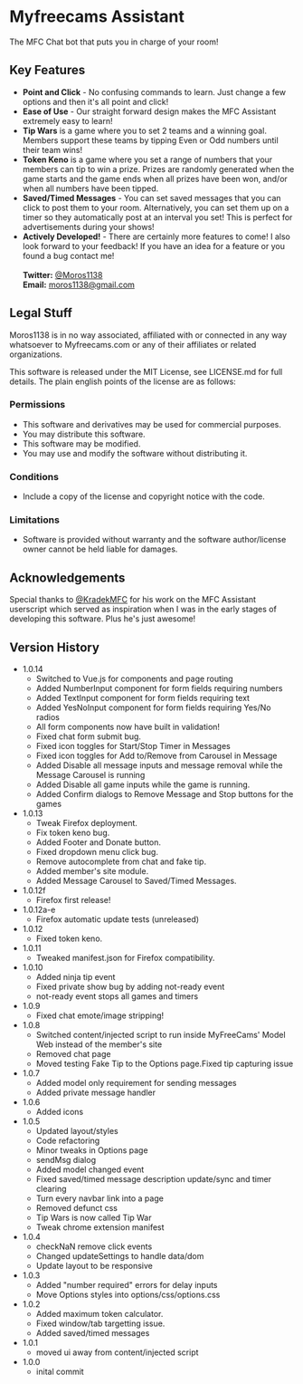 # Myfreecams Assistant

The MFC Chat bot that puts you in charge of your room!

## Key Features

* <b>Point and Click</b> - No confusing commands to learn. Just change a few options and then it's all point and click!
* <b>Ease of Use</b> - Our straight forward design makes the MFC Assistant extremely easy to learn!
* <b>Tip Wars</b> is a game where you to set 2 teams and a winning goal. Members support these teams	by tipping Even or Odd numbers until their team wins!
* <b>Token Keno</b> is a game where you set a range of numbers that your members can tip to win a prize. Prizes are randomly generated when the game starts and the game ends when all prizes have been won, and/or when all numbers have been tipped.
* <b>Saved/Timed Messages</b> - You can set saved messages that you can click to post them to your room. Alternatively, you can set them up on a timer so they automatically post at an interval you set! This is perfect for advertisements during your shows!
* <b>Actively Developed!</b> - There are certainly more features to come! I also look forward to your feedback! If you have an idea for a feature or you found a bug contact me!<br><br><b>Twitter:</b> [@Moros1138](https://www.twitter.com/Moros1138)<br><b>Email:</b> [moros1138@gmail.com](mailto:moros1138@gmail.com)

## Legal Stuff

Moros1138 is in no way associated, affiliated with or connected in any way whatsoever to Myfreecams.com or any of their affiliates or related organizations.

This software is released under the MIT License, see LICENSE.md for full details. The plain english points of the license are as follows:

### Permissions
* This software and derivatives may be used for commercial purposes.
* You may distribute this software.
* This software may be modified.
* You may use and modify the software without distributing it.

### Conditions
* Include a copy of the license and copyright notice with the code.

### Limitations
* Software is provided without warranty and the software author/license owner cannot be held liable for damages.


## Acknowledgements

Special thanks to [@KradekMFC](https://www.twitter.com/KradekMFC) for his work on the MFC Assistant userscript which served as inspiration when I was in the early stages of developing this software. Plus he's just awesome!

## Version History
* 1.0.14
  * Switched to Vue.js for components and page routing
  * Added NumberInput component for form fields requiring numbers
  * Added TextInput component for form fields requiring text
  * Added YesNoInput component for form fields requiring Yes/No radios
  * All form components now have built in validation!
  * Fixed chat form submit bug.
  * Fixed icon toggles for Start/Stop Timer in Messages
  * Fixed icon toggles for Add to/Remove from Carousel in Message
  * Added Disable all message inputs and message removal while the Message Carousel is running
  * Added Disable all game inputs while the game is running.
  * Added Confirm dialogs to Remove Message and Stop buttons for the games
* 1.0.13
  * Tweak Firefox deployment.
  * Fix token keno bug.
  * Added Footer and Donate button.
  * Fixed dropdown menu click bug.
  * Remove autocomplete from chat and fake tip.
  * Added member's site module.
  * Added Message Carousel to Saved/Timed Messages.
* 1.0.12f
  * Firefox first release!
* 1.0.12a-e
  * Firefox automatic update tests (unreleased)
* 1.0.12
  * Fixed token keno.
* 1.0.11
  * Tweaked manifest.json for Firefox compatibility.
* 1.0.10
  * Added ninja tip event
  * Fixed private show bug by adding not-ready event
  * not-ready event stops all games and timers
* 1.0.9
  * Fixed chat emote/image stripping!
* 1.0.8
  * Switched content/injected script to run inside MyFreeCams' Model Web instead of the member's site
  * Removed chat page
  * Moved testing Fake Tip to the Options page.Fixed tip capturing issue
* 1.0.7
  * Added model only requirement for sending messages
  * Added private message handler
* 1.0.6
  * Added icons
* 1.0.5
  * Updated layout/styles
  * Code refactoring
  * Minor tweaks in Options page
  * sendMsg dialog
  * Added model changed event
  * Fixed saved/timed message description update/sync and timer clearing
  * Turn every navbar link into a page
  * Removed defunct css
  * Tip Wars is now called Tip War
  * Tweak chrome extension manifest
* 1.0.4
  * checkNaN remove click events
  * Changed updateSettings to handle data/dom
  * Update layout to be responsive
* 1.0.3
  * Added "number required" errors for delay inputs
  * Move Options styles into options/css/options.css
* 1.0.2
  * Added maximum token calculator.
  * Fixed window/tab targetting issue.
  * Added saved/timed messages
* 1.0.1
  * moved ui away from content/injected script
* 1.0.0
  * inital commit